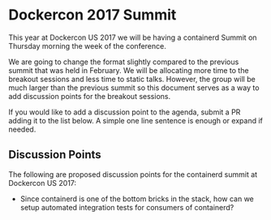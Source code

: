 # Dockercon 2017 Summit

This year at Dockercon US 2017 we will be having a containerd Summit on Thursday morning the week of the conference.  

We are going to change the format slightly compared to the previous summit that was held in February.  We will be allocating more time to the breakout sessions and less time to static talks.  However, the group will be much larger than the previous summit so this document serves as a way to add discussion points for the breakout sessions. 

If you would like to add a discussion point to the agenda, submit a PR adding it to the list below.  A simple one line sentence is enough or expand if needed. 

## Discussion Points

The following are proposed discussion points for the containerd summit at Dockercon US 2017:

* Since containerd is one of the bottom bricks in the stack, how can we setup automated integration tests for consumers of containerd? 
